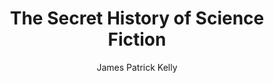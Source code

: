 ---
title: The Secret History of Science Fiction
author: James Patrick Kelly
readingDate: 2013-03-01
layout: book
---